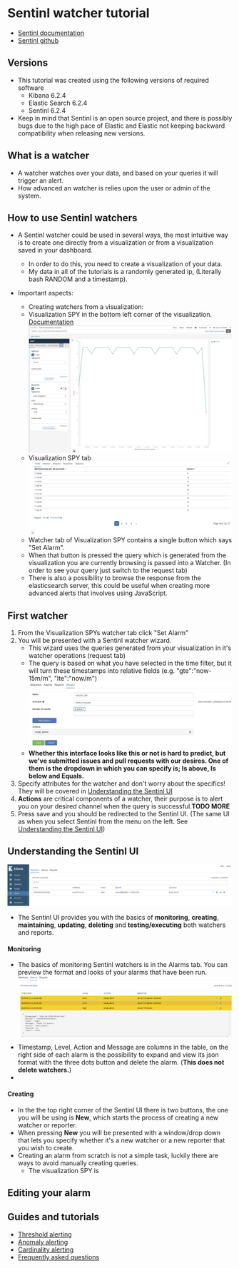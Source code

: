 # Sentinl watcher tutorial

- [Sentinl documentation](http://sentinl.readthedocs.io/en/latest/)
- [Sentinl github](https://github.com/sirensolutions/sentinl)

## Versions
- This tutorial was created using the following versions of required software
  - Kibana 6.2.4
  - Elastic Search 6.2.4
  - Sentinl 6.2.4
- Keep in mind that Sentinl is an open source project, and there is possibly bugs due to the high pace of Elastic and Elastic not keeping backward compatibility when releasing new versions.



## What is a watcher

- A watcher watches over your data, and based on your queries it will trigger an alert.
- How advanced an watcher is relies upon the user or admin of the system.



## How to use Sentinl watchers

- A Sentinl watcher could be used in several ways, the most intuitive way is to create one directly from a visualization or from a visualization saved in your dashboard.
  - In order to do this, you need to create a visualization of your data.
  - My data in all of the tutorials is a randomly generated ip, (Literally bash RANDOM and a timestamp).

- Important aspects:
	- Creating watchers from a visualization:
	- Visualization SPY in the bottom left corner of the visualization.  [Documentation](https://www.elastic.co/guide/en/kibana/current/vis-spy.html)
	![Spy button in the bottom right corner](img/spy_button.png "Spy button in the bottom left corner of the visualization, with a blue square around it.")
	- Visualization SPY tab ![Spy tab](img/spy_tab.png "Visualization SPY contains Several tabs. [Table, Watcher(Sentinl), Request, Response, Statistics]")
	- Watcher tab of Visualization SPY contains a single button which says "Set Alarm".
	- When that button is pressed the query which is generated from the visualization you are currently browsing is passed into a Watcher. (In order to see your query just switch to the request tab)
	- There is also a possibility to browse the response from the elasticsearch server, this could be useful when creating more advanced alerts that involves using JavaScript.




## First watcher

1. From the Visualization SPYs watcher tab click "Set Alarm"
1. You will be presented with a Sentinl watcher wizard.
	- This wizard uses the queries generated from your visualization in it's watcher operations (request tab)
	- The query is based on what you have selected in the time filter, but it will turn these timestamps into relative fields (e.g. "gte":"now-15m/m", "lte":"now/m")
![Spy_wizard](img/watcher_wizard.png "The watcher wizard interface")
	- **Whether this interface looks like this or not is hard to predict, but we've submitted issues and pull requests with our desires. One of them is the dropdown in which you can specify is;  Is above, Is below and Equals.**
1. Specify  attributes for the watcher and don't worry about the specifics! They will be covered in [Understanding the Sentinl UI](#understanding-the-sentinl-ui)
2. **Actions** are critical components of a watcher, their purpose is to alert you on your desired channel when the query is successful.**TODO MORE**
3. Press save and you should be redirected to the Sentinl UI. (The same UI as when you select Sentinl from the menu on the left. See [Understanding the Sentinl UI](#understanding-the-sentinl-ui))



## Understanding the Sentinl UI
![Sentinl user interface](img/sentinl_ui.png "Redirected from the visualization SPY ui. It's also selected on the left menu.")
- The Sentinl UI provides you with the basics of **monitoring**, **creating**, **maintaining**, **updating**, **deleting** and **testing/executing** both watchers and reports.

#### Monitoring
- The basics of monitoring Sentinl watchers is in the Alarms tab. You can preview the format and looks of your alarms that have been run.
![Alarms tab](img/alarms_tab.png "The alarms tab with one alarm being inspected, where you can easily preview its format.")
- Timestamp, Level, Action and Message are columns in the table, on the right side of each alarm is the possibility to expand and view its json format with the three dots button and delete the alarm. (**This does not delete watchers.**)
-


  #### Creating
- In the the top right corner of the Sentinl UI there is two buttons, the one you will be using is **New**, which starts the process of creating a new watcher or reporter.
- When pressing **New** you will be presented with a window/drop down that lets you specify whether it's a new watcher or a new reporter that you wish to create.
- Creating an alarm from scratch is not a simple task, luckily there are ways to avoid manually creating queries.
  - The visualization SPY is


## Editing your alarm


## Guides and tutorials
- [Threshold alerting](threshold_alert.md)
- [Anomaly alerting](anomaly_alert.md)
- [Cardinality alerting](cardinality_alert.md)
- [Frequently asked questions](FAQ.md)
